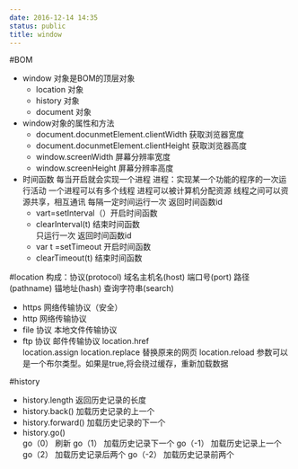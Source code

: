 ```yaml
---
date: 2016-12-14 14:35
status: public
title: window
---
```


#BOM
* window 对象是BOM的顶层对象
    * location 对象
    * history 对象
    * document 对象
* window对象的属性和方法
    * document.docunmetElement.clientWidth  获取浏览器宽度
    * document.docunmetElement.clientHeight  获取浏览器高度
    * window.screenWidth  屏幕分辨率宽度
    * window.screenHeight  屏幕分辨率高度
* 时间函数
每当开启就会实现一个进程
进程：实现某一个功能的程序的一次运行活动
一个进程可以有多个线程
进程可以被计算机分配资源
线程之间可以资源共享，相互通讯
    每隔一定时间运行一次  返回时间函数id
    * vart=setInterval（）开启时间函数
    * clearInterval(t)  结束时间函数  
只运行一次  返回时间函数id
    * var t =setTimeout  开启时间函数
    * clearTimeout(t)  结束时间函数
    
#location
构成：协议(protocol)  域名主机名(host)  端口号(port)  路径(pathname)  锚地址(hash)  查询字符串(search)
* https 网络传输协议（安全）
* http  网络传输协议
* file  协议  本地文件传输协议
* ftp  协议  邮件传输协议
location.href  
location.assign
location.replace   替换原来的网页
location.reload    参数可以是一个布尔类型。如果是true,将会绕过缓存，重新加载数据


#history    
* history.length  返回历史记录的长度
* history.back()  加载历史记录的上一个
* history.forward()  加载历史记录的下一个
* history.go()    
go（0）  刷新
go（1）  加载历史记录下一个
go（-1）  加载历史记录上一个
go（2）  加载历史记录后两个
go（-2）  加载历史记录前两个